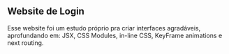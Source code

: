 ## Website de Login

Esse website foi um estudo próprio pra criar interfaces agradáveis, aprofundando em:
JSX, CSS Modules, in-line CSS, KeyFrame animations e next routing.
